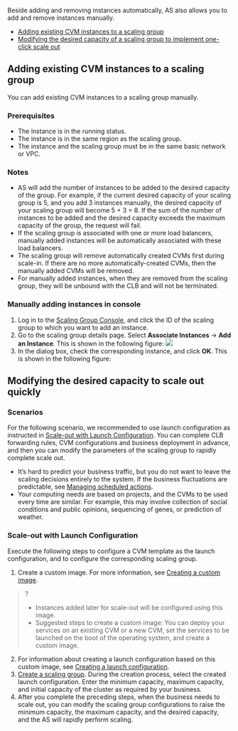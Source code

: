 ﻿Beside adding and removing instances automatically, AS also allows you to add and remove instances manually.
- [Adding existing CVM instances to a scaling group](#func1)
- [Modifying the desired capacity of a scaling group to implement one-click scale out](#func2)


<span id = "func1"></span>
## Adding existing CVM instances to a scaling group
You can add existing CVM instances to a scaling group manually. 

### Prerequisites
- The instance is in the running status.
- The instance is in the same region as the scaling group.
- The instance and the scaling group must be in the same basic network or VPC.

### Notes
- AS will add the number of instances to be added to the desired capacity of the group.
  For example, if the current desired capacity of your scaling group is 5, and you add 3 instances manually, the desired capacity of your scaling group will become 5 + 3 = 8. If the sum of the number of instances to be added and the desired capacity exceeds the maximum capacity of the group, the request will fail.
- If the scaling group is associated with one or more load balancers,  manually added instances will be automatically associated with these load balancers.
- The scaling group will remove automatically created CVMs first during scale-in. If there are no more automatically-created CVMs, then the manually added CVMs will be removed.
- For manually added instances, when they are removed from the scaling group, they will be unbound with the CLB and will not be terminated.

### Manually adding instances in console
1. Log in to the [Scaling Group Console](https://console.cloud.tencent.com/autoscaling/group), and click the ID of the scaling group to which you want to add an instance.
2. Go to the scaling group details page. Select **Associate Instances** -> **Add an Instance**. This is shown in the following figure:
![](https://mc.qcloudimg.com/static/img/7fab080a771cd36a18cd669a6e6cf78b/1.jpg)
3. In the dialog box, check the corresponding instance, and click **OK**. This is shown in the following figure:

<span id = "func2"></span>
## Modifying the desired capacity to scale out quickly
### Scenarios
For the following scenario, we recommended to use launch configuration as instructed in [Scale-out with Launch Configuration](#step1). You can complete CLB forwarding rules, CVM configurations and business deployment in advance, and then you can modify the parameters of the scaling group to rapidly complete scale out.
- It’s hard to predict your business traffic, but you do not want to leave the scaling decisions entirely to the system. If the business fluctuations are predictable, see [Managing scheduled actions](https://intl.cloud.tencent.com/document/product/377/3591).
- Your computing needs are based on projects, and the CVMs to be used every time are similar. For example, this may involve collection of social conditions and public opinions, sequencing of genes, or prediction of weather.


<span id = "step1"></span>
### Scale-out with Launch Configuration
Execute the following steps to configure a CVM template as the launch configuration, and to configure the corresponding scaling group.

1. Create a custom image. For more information, see [Creating a custom image](https://intl.cloud.tencent.com/document/product/213/4942).
 >? 
 >- Instances added later for scale-out will be configured using this image.
 >- Suggested steps to create a custom image: You can deploy your services on an existing CVM or a new CVM, set the services to be launched on the boot of the operating system, and create a custom image.
2. For information about creating a launch configuration based on this custom image, see [Creating a launch configuration](https://intl.cloud.tencent.com/document/product/377/8544).
3. [Create a scaling group](https://intl.cloud.tencent.com/document/product/377/8551).
During the creation process, select the created launch configuration. Enter the minimum capacity, maximum capacity, and initial capacity of the cluster as required by your business.
4. After you complete the preceding steps, when the business needs to scale out, you can modify the scaling group configurations to raise the minimum capacity, the maximum capacity, and the desired capacity, and the AS will rapidly perform scaling.






